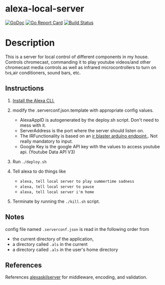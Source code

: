 
# alexa-local-server

[![GoDoc](https://godoc.org/github.com/AndreasAbdi/alexa-local-server?status.png)](http://godoc.org/github.com/AndreasAbdi/alexa-local-server)
[![Go Report Card](https://goreportcard.com/badge/github.com/AndreasAbdi/alexa-local-server)](https://goreportcard.com/report/github.com/AndreasAbdi/alexa-local-server)
[![Build Status](https://travis-ci.org/AndreasAbdi/alexa-local-server.svg?branch=master)](https://travis-ci.org/AndreasAbdi/alexa-local-server)

# Description

This is a server for local control of different components in my house. Controls chromecast, commanding it to play youtube videos/and other chromecast media controls as well as infrared microcontrollers to turn on tvs,air conditioners, sound bars, etc.

## Instructions

1. [Install the Alexa CLI.](https://developer.amazon.com/docs/smapi/quick-start-alexa-skills-kit-command-line-interface.html)

2. modify the .serverconf.json.template with appropriate config values.

    - AlexaAppID is autogenerated by the deploy.sh script. Don't need to mess with it.
    - ServerAddress is the port where the server should listen on.
    - The IRFunctionality is based on an [ir blaster arduino endpoint.](https://github.com/mdhiggins/ESP8266-HTTP-IR-Blaster/). Not really mandatory to input.
    - Google Key is the google API key with the values to access youtube api. (Youtube Data API V3)

3. Run `./deploy.sh`

4. Tell alexa to do things like

    - `alexa, tell local server to play summertime sadness`
    - `alexa, tell local server to pause`
    - `alexa, tell local server i'm home`

5. Terminate by running the `./kill.sh` script.

## Notes

config file named `.serverconf.json` is read in the following order from

- the current directory of the application,
- a directory called `.als` in the current
- a directory called `.als` in the user's home directory

## References

References [alexaskilserver](https://github.com/mikeflynn/go-alexa/blob/master/skillserver/skillserver.go) for middleware, encoding, and validation.
